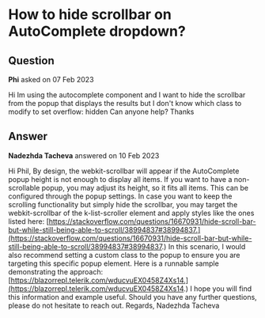 # How to hide scrollbar on AutoComplete dropdown?

## Question

**Phi** asked on 07 Feb 2023

Hi Im using the autocomplete component and I want to hide the scrollbar from the popup that displays the results but I don't know which class to modify to set overflow: hidden Can anyone help? Thanks

## Answer

**Nadezhda Tacheva** answered on 10 Feb 2023

Hi Phil, By design, the webkit-scrollbar will appear if the AutoComplete popup height is not enough to display all items. If you want to have a non-scrollable popup, you may adjust its height, so it fits all items. This can be configured through the popup settings. In case you want to keep the scrolling functionality but simply hide the scrollbar, you may target the webkit-scrollbar of the k-list-scroller element and apply styles like the ones listed here: [https://stackoverflow.com/questions/16670931/hide-scroll-bar-but-while-still-being-able-to-scroll/38994837#38994837.](https://stackoverflow.com/questions/16670931/hide-scroll-bar-but-while-still-being-able-to-scroll/38994837#38994837.) In this scenario, I would also recommend setting a custom class to the popup to ensure you are targeting this specific popup element. Here is a runnable sample demonstrating thе approach: [https://blazorrepl.telerik.com/wducvuEX0458Z4Xs14.](https://blazorrepl.telerik.com/wducvuEX0458Z4Xs14.) I hope you will find this information and example useful. Should you have any further questions, please do not hesitate to reach out. Regards, Nadezhda Tacheva
